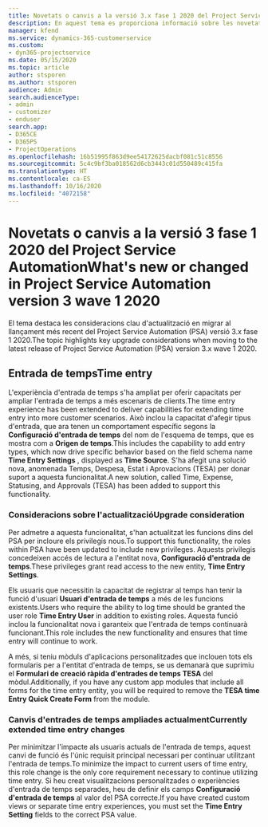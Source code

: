 ```yaml
---
title: Novetats o canvis a la versió 3.x fase 1 2020 del Project Service Automation
description: En aquest tema es proporciona informació sobre les novetats i els canvis a la versió 3 fase 1 2020 del Project Service Automation.
manager: kfend
ms.service: dynamics-365-customerservice
ms.custom:
- dyn365-projectservice
ms.date: 05/15/2020
ms.topic: article
author: stsporen
ms.author: stsporen
audience: Admin
search.audienceType:
- admin
- customizer
- enduser
search.app:
- D365CE
- D365PS
- ProjectOperations
ms.openlocfilehash: 16b51995f863d9ee54172625dacbf081c51c8556
ms.sourcegitcommit: 5c4c9bf3ba018562d6cb3443c01d550489c415fa
ms.translationtype: HT
ms.contentlocale: ca-ES
ms.lasthandoff: 10/16/2020
ms.locfileid: "4072158"
---
```

# <a name="whats-new-or-changed-in-project-service-automation-version-3-wave-1-2020"></a><span data-ttu-id="029a6-103">Novetats o canvis a la versió 3 fase 1 2020 del Project Service Automation</span><span class="sxs-lookup"><span data-stu-id="029a6-103">What's new or changed in Project Service Automation version 3 wave 1 2020</span></span>
<span data-ttu-id="029a6-104">El tema destaca les consideracions clau d'actualització en migrar al llançament més recent del Project Service Automation (PSA) versió 3.x fase 1 2020.</span><span class="sxs-lookup"><span data-stu-id="029a6-104">The topic highlights key upgrade considerations when moving to the latest release of Project Service Automation (PSA) version 3.x wave 1 2020.</span></span>

## <a name="time-entry"></a><span data-ttu-id="029a6-105">Entrada de temps</span><span class="sxs-lookup"><span data-stu-id="029a6-105">Time entry</span></span>
<span data-ttu-id="029a6-106">L'experiència d'entrada de temps s'ha ampliat per oferir capacitats per ampliar l'entrada de temps a més escenaris de clients.</span><span class="sxs-lookup"><span data-stu-id="029a6-106">The time entry experience has been extended to deliver capabilities for extending time entry into more customer scenarios.</span></span> <span data-ttu-id="029a6-107">Això inclou la capacitat d'afegir tipus d'entrada, que ara tenen un comportament específic segons la **Configuració d'entrada de temps** del nom de l'esquema de temps, que es mostra com a **Origen de temps**.</span><span class="sxs-lookup"><span data-stu-id="029a6-107">This includes the capability to add entry types, which now drive specific behavior based on the field schema name **Time Entry Settings** , displayed as **Time Source**.</span></span> <span data-ttu-id="029a6-108">S'ha afegit una solució nova, anomenada Temps, Despesa, Estat i Aprovacions (TESA) per donar suport a aquesta funcionalitat.</span><span class="sxs-lookup"><span data-stu-id="029a6-108">A new solution, called Time, Expense, Statusing, and Approvals (TESA) has been added to support this functionality.</span></span>

### <a name="upgrade-consideration"></a><span data-ttu-id="029a6-109">Consideracions sobre l'actualització</span><span class="sxs-lookup"><span data-stu-id="029a6-109">Upgrade consideration</span></span>
<span data-ttu-id="029a6-110">Per admetre a aquesta funcionalitat, s'han actualitzat les funcions dins del PSA per incloure els privilegis nous.</span><span class="sxs-lookup"><span data-stu-id="029a6-110">To support this functionality, the roles within PSA have been updated to include new privileges.</span></span> <span data-ttu-id="029a6-111">Aquests privilegis concedeixen accés de lectura a l'entitat nova, **Configuració d'entrada de temps**.</span><span class="sxs-lookup"><span data-stu-id="029a6-111">These privileges grant read access to the new entity, **Time Entry Settings**.</span></span>

<span data-ttu-id="029a6-112">Els usuaris que necessitin la capacitat de registrar al temps han tenir la funció d'usuari **Usuari d'entrada de temps** a més de les funcions existents.</span><span class="sxs-lookup"><span data-stu-id="029a6-112">Users who require the ability to log time should be granted the user role **Time Entry User** in addition to existing roles.</span></span> <span data-ttu-id="029a6-113">Aquesta funció inclou la funcionalitat nova i garanteix que l'entrada de temps continuarà funcionant.</span><span class="sxs-lookup"><span data-stu-id="029a6-113">This role includes the new functionality and ensures that time entry will continue to work.</span></span>

<span data-ttu-id="029a6-114">A més, si teniu mòduls d'aplicacions personalitzades que inclouen tots els formularis per a l'entitat d'entrada de temps, se us demanarà que suprimiu el **Formulari de creació ràpida d'entrades de temps TESA** del mòdul.</span><span class="sxs-lookup"><span data-stu-id="029a6-114">Additionally, if you have any custom app modules that include all forms for the time entry entity, you will be required to remove the **TESA time Entry Quick Create Form** from the module.</span></span>

### <a name="currently-extended-time-entry-changes"></a><span data-ttu-id="029a6-115">Canvis d'entrades de temps ampliades actualment</span><span class="sxs-lookup"><span data-stu-id="029a6-115">Currently extended time entry changes</span></span>
<span data-ttu-id="029a6-116">Per minimitzar l'impacte als usuaris actuals de l'entrada de temps, aquest canvi de funció és l'únic requisit principal necessari per continuar utilitzant l'entrada de temps.</span><span class="sxs-lookup"><span data-stu-id="029a6-116">To minimize the impact to current users of time entry, this role change is the only core requirement necessary to continue utilizing time entry.</span></span> <span data-ttu-id="029a6-117">Si heu creat visualitzacions personalitzades o experiències d'entrada de temps separades, heu de definir els camps **Configuració d'entrada de temps** al valor del PSA correcte.</span><span class="sxs-lookup"><span data-stu-id="029a6-117">If you have created custom views or separate time entry experiences, you must set the **Time Entry Setting** fields to the correct PSA value.</span></span>
